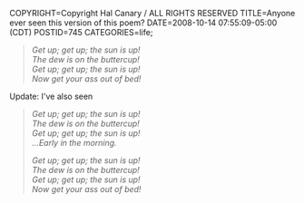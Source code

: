 COPYRIGHT=Copyright Hal Canary / ALL RIGHTS RESERVED
TITLE=Anyone ever seen this version of this poem?
DATE=2008-10-14 07:55:09-05:00 (CDT)
POSTID=745
CATEGORIES=life;

> _Get up; get up; the sun is up!  
> The dew is on the buttercup!  
> Get up; get up; the sun is up!  
> Now get your ass out of bed!_

Update: I've also seen

> _Get up; get up; the sun is up!  
> The dew is on the buttercup!  
> Get up; get up; the sun is up!  
> ...Early in the morning._
> 
> _Get up; get up; the sun is up!  
> The dew is on the buttercup!  
> Get up; get up; the sun is up!  
> Now get your ass out of bed!_
